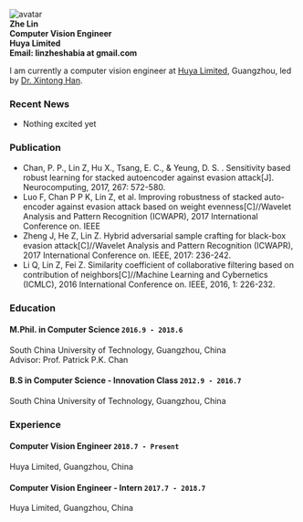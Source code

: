 ![avatar](https://raw.githubusercontent.com/zheLim/zhelin/master/image/me/m1.jpg)<br>
**Zhe Lin**<br>
**Computer Vision Engineer**<br>
**Huya Limited**<br>
**Email: linzheshabia at gmail.com**<br>

I am currently a computer vision engineer at [Huya Limited](http://ir.huya.com), Guangzhou, led by [Dr. Xintong Han](http://users.umiacs.umd.edu/~xintong/).
### Recent News
+ Nothing excited yet

### Publication
+ Chan, P. P., Lin Z, Hu X., Tsang, E. C., & Yeung, D. S. . Sensitivity based robust learning for stacked autoencoder against evasion attack[J]. Neurocomputing, 2017, 267: 572-580.
+ Luo F, Chan P P K, Lin Z, et al. Improving robustness of stacked auto-encoder against evasion attack based on weight evenness[C]//Wavelet Analysis and Pattern Recognition (ICWAPR), 2017 International Conference on. IEEE
+ Zheng J, He Z, Lin Z. Hybrid adversarial sample crafting for black-box evasion attack[C]//Wavelet Analysis and Pattern Recognition (ICWAPR), 2017 International Conference on. IEEE, 2017: 236-242.
+ Li Q, Lin Z, Fei Z. Similarity coefficient of collaborative filtering based on contribution of neighbors[C]//Machine Learning and Cybernetics (ICMLC), 2016 International Conference on. IEEE, 2016, 1: 226-232.

### Education
#### M.Phil. in Computer Science `2016.9 - 2018.6`
South China University of Technology, Guangzhou, China <br>
Advisor: Prof. Patrick P.K. Chan

#### B.S in Computer Science - Innovation Class `2012.9 - 2016.7`
South China University of Technology, Guangzhou, China <br>


### Experience
#### Computer Vision Engineer `2018.7 - Present`
Huya Limited, Guangzhou, China

#### Computer Vision Engineer - Intern `2017.7 - 2018.7`
Huya Limited, Guangzhou, China


